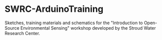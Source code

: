 SWRC-ArduinoTraining
====================

Sketches, training materials and schematics for the "Introduction to Open-Source Environmental Sensing" workshop developed by the Stroud Water Research Center.

